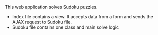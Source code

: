 This web application solves Sudoku puzzles.
- Index file contains a view. It accepts data from a form and sends the AJAX request to Sudoku file. 
- Sudoku file contains one class and main solve logic